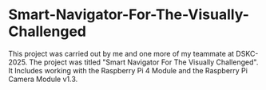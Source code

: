 # Smart-Navigator-For-The-Visually-Challenged
This project was carried out by me and one more of my teammate at DSKC-2025. The project was titled "Smart Navigator For The Visually Challenged". It Includes working with the Raspberry Pi 4 Module and the Raspberry Pi Camera Module v1.3.
